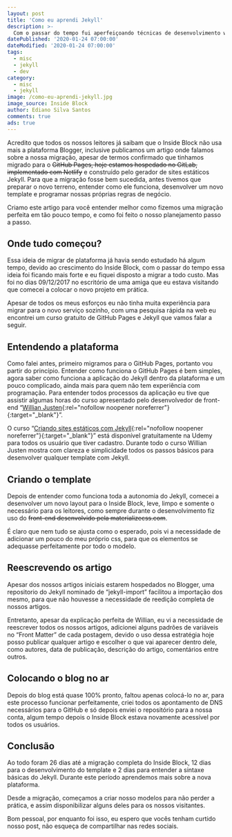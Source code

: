 ```yaml
---
layout: post
title: 'Como eu aprendi Jekyll'
description: >-
  Com o passar do tempo fui aperfeiçoando técnicas de desenvolvimento web, nem tudo eu aprendi sozinho, em quase tudo precisei de foco, dedicação e muita vontade de aprender.
datePublished: '2020-01-24 07:00:00'
dateModified: '2020-01-24 07:00:00'
tags:
  - misc
  - jekyll
  - dev
category:
  - misc
  - jekyll
image: /como-eu-aprendi-jekyll.jpg
image_source: Inside Block
author: Ediano Silva Santos
comments: true
ads: true
---
```


Acredito que todos os nossos leitores já saibam que o Inside Block não usa mais a plataforma Blogger, inclusive publicamos um artigo onde falamos sobre a nossa migração, apesar de termos confirmado que tinhamos migrado para o ~~GitHub Pages, hoje estamos hospedado no GitLab, implementado com Netlify~~ e construído pelo gerador de sites estáticos Jekyll. Para que a migração fosse bem sucedida, antes tivemos que preparar o novo terreno, entender como ele funciona, desenvolver um novo template e programar nossas próprias regras de negócio.

Criamo este artigo para você entender melhor como fizemos uma migração perfeita em tão pouco tempo, e como foi feito o nosso planejamento passo a passo.

## Onde tudo começou?
Essa ideia de migrar de plataforma já havia sendo estudado há algum tempo, devido ao crescimento do Inside Block, com o passar do tempo essa ideia foi ficando mais forte e eu fiquei disposto a migrar a todo custo. Mas foi no dias 09/12/2017 no escritório de uma amiga que eu estava visitando que comecei a colocar o novo projeto em prática.

Apesar de todos os meus esforços eu não tinha muita experiência para migrar para o novo serviço sozinho, com uma pesquisa rápida na web eu encontrei um curso gratuito de GitHub Pages e Jekyll que vamos falar a seguir.

## Entendendo a plataforma
Como falei antes, primeiro migramos para o GitHub Pages, portanto vou partir do princípio. Entender como funciona o GitHub Pages é bem simples, agora saber como funciona a aplicação do Jekyll dentro da plataforma e um pouco complicado, ainda mais para quem não tem experiência com programação. Para entender todos processos da aplicação eu tive que assistir algumas horas do curso apresentado pelo desenvolvedor de front-end “[Willian Justen](https://willianjusten.com.br/){:rel="nofollow noopener noreferrer"}{:target="_blank"}”.

O curso “[Criando sites estáticos com Jekyll](https://www.udemy.com/share/102md6BUMaeF9WR34=/){:rel="nofollow noopener noreferrer"}{:target="_blank"}” está disponível gratuitamente na Udemy para todos os usuário que tiver cadastro. Durante todo o curso Willian Justen mostra com clareza e simplicidade todos os passos básicos para desenvolver qualquer template com Jekyll.

## Criando o template
Depois de entender como funciona toda a autonomia do Jekyll, comecei a desenvolver um novo layout para o Inside Block, leve, limpo e somente o necessário para os leitores, como sempre durante o desenvolvimento fiz uso do ~~front-end desenvolvido pela materializecss.com~~.

É claro que nem tudo se ajusta como o esperado, pois vi a necessidade de adicionar um pouco do meu próprio css, para que os elementos se adequasse perfeitamente por todo o modelo.

## Reescrevendo os artigo
Apesar dos nossos artigos iniciais estarem hospedados no Blogger, uma repositorio do Jekyll nominado de “jekyll-import” facilitou a importação dos mesmo, para que não houvesse a necessidade de reedição completa de nossos artigos.

Entretanto, apesar da explicação perfeita de Willian, eu vi a necessidade de reescrever todos os nossos artigos, adicionei alguns padrões de variáveis no “Front Matter” de cada postagem, devido o uso dessa estratégia hoje posso publicar qualquer artigo e escolher o que vai aparecer dentro dele, como autores, data de publicação, descrição do artigo, comentários entre outros.

## Colocando o blog no ar
Depois do blog está quase 100% pronto, faltou apenas colocá-lo no ar, para este processo funcionar perfeitamente, criei todos os apontamento de DNS necessários para o GitHub e só depois enviei o repositório para a nossa conta, algum tempo depois o Inside Block estava novamente acessível por todos os usuários.

## Conclusão
Ao todo foram 26 dias até a migração completa do Inside Block, 12 dias para o desenvolvimento do template e 2 dias para entender a sintaxe básicas do Jekyll. Durante este período aprendemos mais sobre a nova plataforma.

Desde a migração, começamos a criar nosso modelos para não perder a prática, e assim disponibilizar alguns deles para os nossos visitantes.

Bom pessoal, por enquanto foi isso, eu espero que vocês tenham curtido nosso post, não esqueça de compartilhar nas redes sociais.
